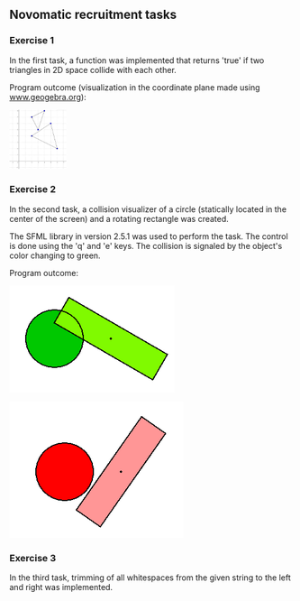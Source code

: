 ## Novomatic recruitment tasks
### Exercise 1
In the first task, a function was implemented that returns 'true' if two triangles in 2D space collide with each other.

Program outcome (visualization in the coordinate plane made using www.geogebra.org):

<img src="https://github.com/Mar-Ber/recruitment-tasks/blob/main/img/ex_1_img1.PNG" width=20% height=20%>


### Exercise 2
In the second task, a collision visualizer of a circle (statically located in the center of the screen) and a rotating rectangle was created.

The SFML library in version 2.5.1 was used to perform the task.
The control is done using the 'q' and 'e' keys. The collision is signaled by the object's color changing to green.

Program outcome:

![ex2img1](https://github.com/Mar-Ber/recruitment-tasks/blob/main/img/ex_2_img1.PNG)

![ex2img2](https://github.com/Mar-Ber/recruitment-tasks/blob/main/img/ex_2_img2.PNG)

### Exercise 3
In the third task, trimming of all whitespaces from the given string to the left and right was implemented.

